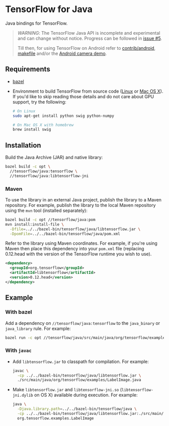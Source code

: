 # TensorFlow for Java

Java bindings for TensorFlow.

> *WARNING*: The TensorFlow Java API is incomplete and experimental and can
> change without notice. Progress can be followed in
> [issue #5](https://github.com/tensorflow/tensorflow/issues/5).
>
> Till then, for using TensorFlow on Android refer to
> [contrib/android](https://www.tensorflow.org/code/tensorflow/contrib/android),
> [makefile](https://www.tensorflow.org/code/tensorflow/contrib/makefile#android)
> and/or the [Android camera
> demo](https://www.tensorflow.org/code/tensorflow/examples/android).

## Requirements

-   [bazel](https://www.bazel.build/versions/master/docs/install.html)
-   Environment to build TensorFlow from source code
    ([Linux](https://www.tensorflow.org/versions/master/get_started/os_setup.html#prepare-environment-for-linux)
    or [Mac OS
    X](https://www.tensorflow.org/versions/master/get_started/os_setup.html#prepare-environment-for-mac-os-x)).
    If you'd like to skip reading those details and do not care about GPU
    support, try the following:

    ```sh
    # On Linux
    sudo apt-get install python swig python-numpy

    # On Mac OS X with homebrew
    brew install swig
    ```

## Installation

Build the Java Archive (JAR) and native library:

```sh
bazel build -c opt \
  //tensorflow/java:tensorflow \
  //tensorflow/java:libtensorflow-jni
```

### Maven

To use the library in an external Java project, publish the library to a Maven
repository.  For example, publish the library to the local Maven repository
using the `mvn` tool (installed separately):

```sh
bazel build -c opt //tensorflow/java:pom
mvn install:install-file \
  -Dfile=../../bazel-bin/tensorflow/java/libtensorflow.jar \
  -DpomFile=../../bazel-bin/tensorflow/java/pom.xml
```

Refer to the library using Maven coordinates.  For example, if you're using
Maven then place this dependency into your `pom.xml` file (replacing
0.12.head with the version of the TensorFlow runtime you wish to use).

```xml
<dependency>
  <groupId>org.tensorflow</groupId>
  <artifactId>libtensorflow</artifactId>
  <version>0.12.head</version>
</dependency>
```

## Example

### With bazel

Add a dependency on `//tensorflow/java:tensorflow` to the `java_binary` or
`java_library` rule. For example:

```sh
bazel run -c opt //tensorflow/java/src/main/java/org/tensorflow/examples:label_image
```

### With `javac`

-   Add `libtensorflow.jar` to classpath for compilation. For example:

    ```sh
    javac \
      -cp ../../bazel-bin/tensorflow/java/libtensorflow.jar \
      ./src/main/java/org/tensorflow/examples/LabelImage.java
    ```

-   Make `libtensorflow.jar` and `libtensorflow-jni.so`
    (`libtensorflow-jni.dylib` on OS X) available during execution. For example:

    ```sh
    java \
      -Djava.library.path=../../bazel-bin/tensorflow/java \
      -cp ../../bazel-bin/tensorflow/java/libtensorflow.jar:./src/main/java \
      org.tensorflow.examples.LabelImage
    ```
